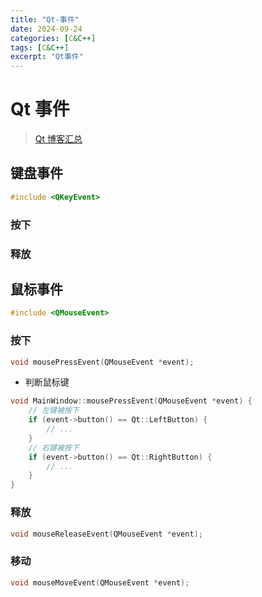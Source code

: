 ```yaml
---
title: "Qt-事件"
date: 2024-09-24
categories: [C&C++]
tags: [C&C++]
excerpt: "Qt事件"
---
```


# Qt 事件

> [Qt 博客汇总](https://www.cnblogs.com/linuxAndMcu/)

## 键盘事件

```c
#include <QKeyEvent>
```

### 按下

### 释放

## 鼠标事件

```c
#include <QMouseEvent>
```

### 按下

```c
void mousePressEvent(QMouseEvent *event);
```

- 判断鼠标键

```c
void MainWindow::mousePressEvent(QMouseEvent *event) {   
    // 左键被按下
    if (event->button() == Qt::LeftButton) {
        // ...
    }
    // 右键被按下
    if (event->button() == Qt::RightButton) {
        // ...
    }
}

```

### 释放

```c
void mouseReleaseEvent(QMouseEvent *event);
```

### 移动

```c
void mouseMoveEvent(QMouseEvent *event);
```
